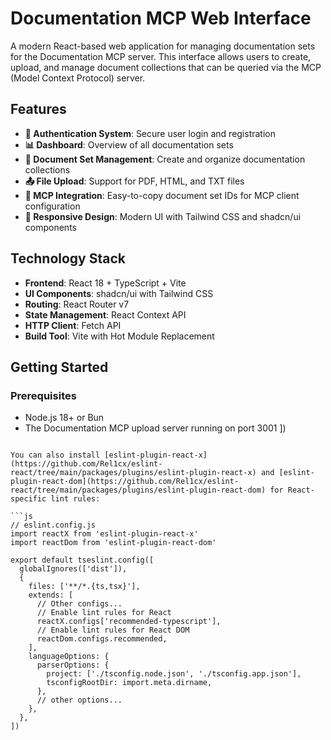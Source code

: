 # Documentation MCP Web Interface

A modern React-based web application for managing documentation sets for the Documentation MCP server. This interface allows users to create, upload, and manage document collections that can be queried via the MCP (Model Context Protocol) server.

## Features

- **🔐 Authentication System**: Secure user login and registration
- **📊 Dashboard**: Overview of all documentation sets
- **📁 Document Set Management**: Create and organize documentation collections
- **📤 File Upload**: Support for PDF, HTML, and TXT files
- **🔗 MCP Integration**: Easy-to-copy document set IDs for MCP client configuration
- **📱 Responsive Design**: Modern UI with Tailwind CSS and shadcn/ui components

## Technology Stack

- **Frontend**: React 18 + TypeScript + Vite
- **UI Components**: shadcn/ui with Tailwind CSS
- **Routing**: React Router v7
- **State Management**: React Context API
- **HTTP Client**: Fetch API
- **Build Tool**: Vite with Hot Module Replacement

## Getting Started

### Prerequisites

- Node.js 18+ or Bun
- The Documentation MCP upload server running on port 3001
  ])

````

You can also install [eslint-plugin-react-x](https://github.com/Rel1cx/eslint-react/tree/main/packages/plugins/eslint-plugin-react-x) and [eslint-plugin-react-dom](https://github.com/Rel1cx/eslint-react/tree/main/packages/plugins/eslint-plugin-react-dom) for React-specific lint rules:

```js
// eslint.config.js
import reactX from 'eslint-plugin-react-x'
import reactDom from 'eslint-plugin-react-dom'

export default tseslint.config([
  globalIgnores(['dist']),
  {
    files: ['**/*.{ts,tsx}'],
    extends: [
      // Other configs...
      // Enable lint rules for React
      reactX.configs['recommended-typescript'],
      // Enable lint rules for React DOM
      reactDom.configs.recommended,
    ],
    languageOptions: {
      parserOptions: {
        project: ['./tsconfig.node.json', './tsconfig.app.json'],
        tsconfigRootDir: import.meta.dirname,
      },
      // other options...
    },
  },
])
````
